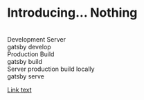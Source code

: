 # Introducing... Nothing
<br>
Development Server
<br>  gatsby develop
<br>Production Build
<br>  gatsby build
<br>Server production build locally
<br>  gatsby serve

[Link text](https://nothing-jgbj.onrender.com/)
